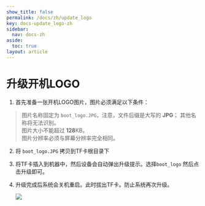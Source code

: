 ```yaml
---
show_title: false
permalink: /docs/zh/update_logo
key: docs-update_logo-zh
sidebar:
  nav: docs-zh
aside:
  toc: true
layout: article
---
```

# 升级开机LOGO
1. 首先准备一张开机LOGO图片，图片必须满足以下条件：  
> 图片名称固定为 `boot_logo.JPG`，注意，文件后缀是大写的 **JPG**； 其他名称将无法识别。  
> 图片大小不能超过 **128**KB。  
> 图片分辨率必须与屏幕分辨率完全相同。
2.  将 `boot_logo.JPG` 拷贝到TF卡根目录下
3.  将TF卡插入到机器中，然后设备会自动弹出升级提示。选择`boot_logo` 然后点击升级即可。
4.  升级完成后系统会关机重启。此时拔出TF卡。防止系统再次升级。 

    ![](images/boot_logo_upgrade.jpg)
